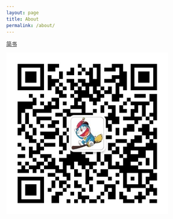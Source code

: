 ```yaml
---
layout: page
title: About
permalink: /about/
---
```


[简书](https://www.jianshu.com/u/9d470b8dbf81)

![公众号](https://github.com/ligang1109/ligang1109.github.io/blob/master/images/misc/qrcode_for_weixin.jpg?raw=true)
